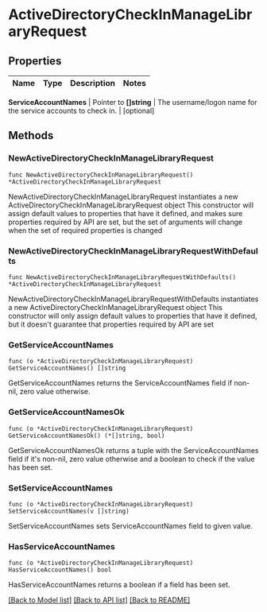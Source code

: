# ActiveDirectoryCheckInManageLibraryRequest


## Properties

Name | Type | Description | Notes
------------ | ------------- | ------------- | -------------


**ServiceAccountNames** | Pointer to **[]string** | The username/logon name for the service accounts to check in. | [optional] 



## Methods


### NewActiveDirectoryCheckInManageLibraryRequest

`func NewActiveDirectoryCheckInManageLibraryRequest() *ActiveDirectoryCheckInManageLibraryRequest`

NewActiveDirectoryCheckInManageLibraryRequest instantiates a new ActiveDirectoryCheckInManageLibraryRequest object
This constructor will assign default values to properties that have it defined,
and makes sure properties required by API are set, but the set of arguments
will change when the set of required properties is changed

### NewActiveDirectoryCheckInManageLibraryRequestWithDefaults

`func NewActiveDirectoryCheckInManageLibraryRequestWithDefaults() *ActiveDirectoryCheckInManageLibraryRequest`

NewActiveDirectoryCheckInManageLibraryRequestWithDefaults instantiates a new ActiveDirectoryCheckInManageLibraryRequest object
This constructor will only assign default values to properties that have it defined,
but it doesn't guarantee that properties required by API are set


### GetServiceAccountNames

`func (o *ActiveDirectoryCheckInManageLibraryRequest) GetServiceAccountNames() []string`

GetServiceAccountNames returns the ServiceAccountNames field if non-nil, zero value otherwise.

### GetServiceAccountNamesOk

`func (o *ActiveDirectoryCheckInManageLibraryRequest) GetServiceAccountNamesOk() (*[]string, bool)`

GetServiceAccountNamesOk returns a tuple with the ServiceAccountNames field if it's non-nil, zero value otherwise
and a boolean to check if the value has been set.

### SetServiceAccountNames

`func (o *ActiveDirectoryCheckInManageLibraryRequest) SetServiceAccountNames(v []string)`

SetServiceAccountNames sets ServiceAccountNames field to given value.


### HasServiceAccountNames

`func (o *ActiveDirectoryCheckInManageLibraryRequest) HasServiceAccountNames() bool`

HasServiceAccountNames returns a boolean if a field has been set.









[[Back to Model list]](../README.md#documentation-for-models) [[Back to API list]](../README.md#documentation-for-api-endpoints) [[Back to README]](../README.md)



